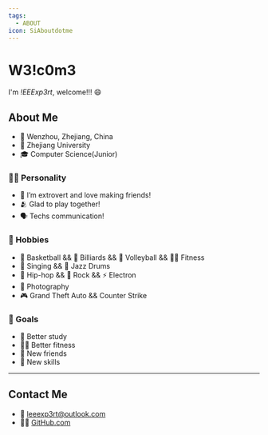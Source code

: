 ```yaml
---
tags:
  - ABOUT
icon: SiAboutdotme
---
```


# W3!c0m3

I'm *!EEExp3rt*, welcome!!! 😄

## About Me

- 📌 Wenzhou, Zhejiang, China
- 🏫 Zhejiang University
- 🎓 Computer Science(Junior)

### 🙋‍♂️ Personality

- 👥 I’m extrovert and love making friends!
- 🫂 Glad to play together!
- 🗣️ Techs communication!

### 💟 Hobbies

- 🏀 Basketball && 🎱 Billiards && 🏐 Volleyball && 🏋️‍♂️ Fitness
- 🎤 Singing && 🥁 Jazz Drums
- 🎵 Hip-hop && 🤘 Rock && ⚡ Electron
- 📸 Photography
- 🎮 Grand Theft Auto && Counter Strike

### 🎯 Goals

- 📝 Better study
- 🏃‍♂️ Better fitness
- 👬 New friends
- 🤹 New skills

---

## Contact Me

- 📧 [leeexp3rt@outlook.com](mailto:leeexp3rt@outlook.com)
- 👨‍💻 [GitHub.com](https://github.com/lEEExp3rt)
